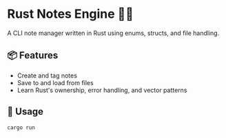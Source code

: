 # Rust Notes Engine 🦀📝

A CLI note manager written in Rust using enums, structs, and file handling.

## 📦 Features
- Create and tag notes
- Save to and load from files
- Learn Rust's ownership, error handling, and vector patterns

## 🚀 Usage
```bash
cargo run
